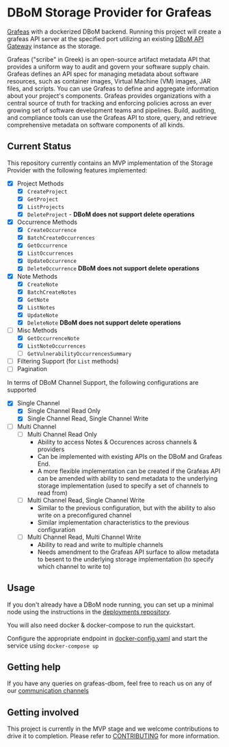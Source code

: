 # DBoM Storage Provider for Grafeas

[Grafeas](https://github.com/grafeas/grafeas) with a dockerized DBoM backend. Running this project will create a grafeas API server at the specified port utilizing an existing [DBoM API Gateway](https://github.com/DBOMproject/chainsource-gateway/) instance as the storage.

Grafeas ("scribe" in Greek) is an open-source artifact metadata API that provides a uniform way to audit and govern your software supply chain. Grafeas defines an API spec for managing metadata about software resources, such as container images, Virtual Machine (VM) images, JAR files, and scripts. You can use Grafeas to define and aggregate information about your project's components. Grafeas provides organizations with a central source of truth for tracking and enforcing policies across an ever growing set of software development teams and pipelines. Build, auditing, and compliance tools can use the Grafeas API to store, query, and retrieve comprehensive metadata on software components of all kinds.

## Current Status

This repository currently contains an MVP implementation of the Storage Provider with the following features implemented:

- [x] Project Methods
  - [x] `CreateProject`
  - [x] `GetProject`
  - [x] `ListProjects`
  - [x] `DeleteProject` - **DBoM does not support delete operations**
- [x] Occurrence Methods
  - [x] `CreateOccurrence`
  - [x] `BatchCreateOccurrences`
  - [x] `GetOccurrence`
  - [x] `ListOccurrences`
  - [x] `UpdateOccurrence`
  - [x] `DeleteOccurrence`  **DBoM does not support delete operations**
- [x] Note Methods
  - [x] `CreateNote`
  - [x] `BatchCreateNotes`
  - [x] `GetNote`
  - [x] `ListNotes`
  - [x] `UpdateNote`
  - [x] `DeleteNote` **DBoM does not support delete operations**
- [ ] Misc Methods
  - [x] `GetOccurrenceNote`
  - [x] `ListNoteOccurrences`
  - [ ] `GetVulnerabilityOccurrencesSummary`
- [ ] Filtering Support (for `List` methods)
- [ ] Pagination

In terms of DBoM Channel Support, the following configurations are supported

- [x] Single Channel
  - [x] Single Channel Read Only
  - [x] Single Channel Read, Single Channel Write
- [ ] Multi Channel
  - [ ] Multi Channel Read Only
    - Ability to access Notes & Occurences across channels & providers
    - Can be implemented with existing APIs on the DBoM and Grafeas End. 
    - A more flexible implementation can be created if the Grafeas API can be amended with ability to send metadata to the underlying storage implementation (used to specify a set of channels to read from)
  - [ ] Multi Channel Read, Single Channel Write
    - Similar to the previous configuration, but with the ability to also write on a preconfigured channel
    - Similar implementation characteristics to the previous configuration
  - [ ] Multi Channel Read, Multi Channel Write
    - Ability to read and write to multiple channels
    - Needs amendment to the Grafeas API surface to allow metadata to besent to the underlying storage implementation (to specify which channel to write to)


## Usage

If you don't already have a DBoM node running, you can set up a minimal node using the instructions in the [deployments repository](https://github.com/DBOMproject/deployments/tree/master/docker-compose-quickstart).

You will also need docker & docker-compose to run the quickstart. 

Configure the appropriate endpoint in [docker-config.yaml](./docker-config.yaml) and start the service using `docker-compose up`

## Getting help

If you have any queries on grafeas-dbom, feel free to reach us on any of our [communication channels](https://github.com/DBOMproject/community/blob/master/COMMUNICATION.md) 

## Getting involved

This project is currently in the MVP stage and we welcome contributions to drive it to completion. Please refer to [CONTRIBUTING](CONTRIBUTING.md) for more information.


